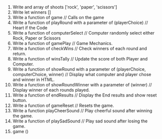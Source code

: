1.  Write and array of shoots ['rock', 'paper', 'scissors']
2.  Write let winners []
3.  Write a function of game // Calls on the game
4.  Write a function of playRound with a parameter of (playerChoice) // Heart if the Code
5.  Write a function of computerSelect // Computer randomly select either Rock, Paper or Scissors
6.  Write a function of gamePlay // Game Mechanics.
7.  Write a function of checkWins // Check winners of each round and return.
8.  Write a function of winsTally // Update the score of both Player and Computer.
9.  Write a function of showRound with a parameter of (playerChoice, computerChoice, winner) // Display what computer and player chose and winner in HTML.
10. Write a function of showRoundWinner with a parameter of (winner) // Display winner of each rounds played.
11. Write a function of endResults // Display the End results and show reset button.
12. Write a function of gameReset // Resets the game.
13. Write a function playCheerSound // Play cheerful sound after winning the game.
14. Write a function of playSadSound // Play sad sound after losing the game.
15. game () 